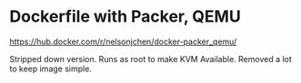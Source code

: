 # Dockerfile with Packer, QEMU

https://hub.docker.com/r/nelsonjchen/docker-packer_qemu/

Stripped down version. Runs as root to make KVM Available. Removed a lot to keep image simple.
